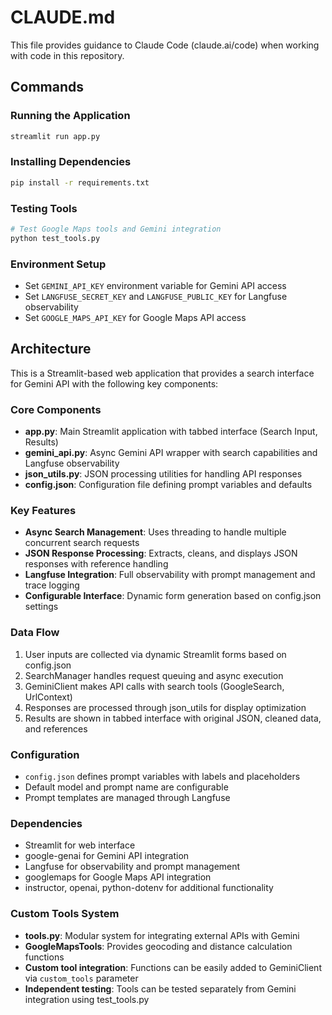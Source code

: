 # CLAUDE.md

This file provides guidance to Claude Code (claude.ai/code) when working with code in this repository.

## Commands

### Running the Application
```bash
streamlit run app.py
```

### Installing Dependencies
```bash
pip install -r requirements.txt
```

### Testing Tools
```bash
# Test Google Maps tools and Gemini integration
python test_tools.py
```

### Environment Setup
- Set `GEMINI_API_KEY` environment variable for Gemini API access
- Set `LANGFUSE_SECRET_KEY` and `LANGFUSE_PUBLIC_KEY` for Langfuse observability
- Set `GOOGLE_MAPS_API_KEY` for Google Maps API access

## Architecture

This is a Streamlit-based web application that provides a search interface for Gemini API with the following key components:

### Core Components
- **app.py**: Main Streamlit application with tabbed interface (Search Input, Results)
- **gemini_api.py**: Async Gemini API wrapper with search capabilities and Langfuse observability
- **json_utils.py**: JSON processing utilities for handling API responses
- **config.json**: Configuration file defining prompt variables and defaults

### Key Features
- **Async Search Management**: Uses threading to handle multiple concurrent search requests
- **JSON Response Processing**: Extracts, cleans, and displays JSON responses with reference handling
- **Langfuse Integration**: Full observability with prompt management and trace logging
- **Configurable Interface**: Dynamic form generation based on config.json settings

### Data Flow
1. User inputs are collected via dynamic Streamlit forms based on config.json
2. SearchManager handles request queuing and async execution
3. GeminiClient makes API calls with search tools (GoogleSearch, UrlContext)
4. Responses are processed through json_utils for display optimization
5. Results are shown in tabbed interface with original JSON, cleaned data, and references

### Configuration
- `config.json` defines prompt variables with labels and placeholders
- Default model and prompt name are configurable
- Prompt templates are managed through Langfuse

### Dependencies
- Streamlit for web interface
- google-genai for Gemini API integration
- Langfuse for observability and prompt management
- googlemaps for Google Maps API integration
- instructor, openai, python-dotenv for additional functionality

### Custom Tools System
- **tools.py**: Modular system for integrating external APIs with Gemini
- **GoogleMapsTools**: Provides geocoding and distance calculation functions
- **Custom tool integration**: Functions can be easily added to GeminiClient via `custom_tools` parameter
- **Independent testing**: Tools can be tested separately from Gemini integration using test_tools.py